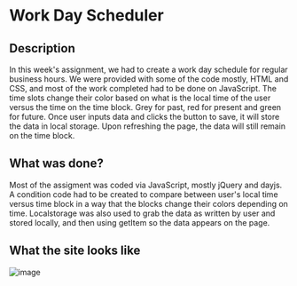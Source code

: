 # Work Day Scheduler 

## Description

In this week's assignment, we had to create a work day schedule for regular business hours. We were provided with some of the code mostly, HTML and CSS, and most of the work completed had to be done on JavaScript. The time slots change their color based on what is the local time of the user versus the time on the time block. Grey for past, red for present and green for future. Once user inputs data and clicks the button to save, it will store the data in local storage. Upon refreshing the page, the data will still remain on the time block.

## What was done?

Most of the assigment was coded via JavaScript, mostly jQuery and dayjs. A condition code had to be created to compare between user's local time versus time block in a way that the blocks change their colors depending on time. Localstorage was also used to grab the data as written by user and stored locally, and then using getItem so the data appears on the page. 
  
## What the site looks like
![image](https://user-images.githubusercontent.com/115809175/203876347-92cdc2e8-b950-4b49-8bef-4cbb2f490b29.png)
